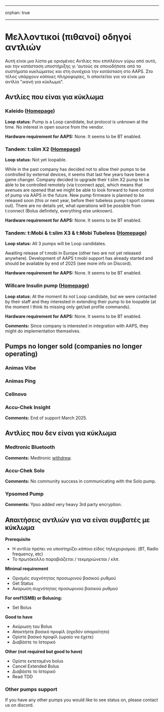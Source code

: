 * * *

orphan: true

* * *

# Μελλοντικοί (πιθανοί) οδηγοί αντλιών

Αυτή είναι μια λίστα με ορισμένες Αντλίες που επιπλέουν γύρω από αυτό, και την κατάσταση υποστήριξης γι 'αυτούς σε οποιοδήποτε από τα συστήματα κυκλώματος και στη συνέχεια την κατάσταση στο AAPS. Στο τέλος υπάρχουν κάποιες πληροφορίες, τι απαιτείται για να είναι μια αντλία "ικανή για κύκλωμα".

## Αντλίες που είναι για κύκλωμα

### Kaleido ([Homepage](https://www.hellokaleido.com/))

**Loop status:** Pump is a Loop candidate, but protocol is unknown at the time. No interest in open source from the vendor.

**Hardware requirement for AAPS:** None. It seems to be BT enabled.

### Tandem: t:slim X2 ([Homepage](https://www.tandemdiabetes.com/))

**Loop status:** Not yet loopable.

While in the past company has decided not to allow their pumps to be controlled by external devices, it seems that last few years have been a game changer. Company decided to upgrade their t:slim X2 pump to be able to be controlled remotely (via t:connect app), which means that avenues are opened that we might be able to look forward to have control of pump via AAPS in the future. New pump firmware is planned to be released soon (this or next year, before their tubeless pump t:sport comes out). There are no details yet, what operations will be possible from t:connect (Bolus definitely, everything else unknown).

**Hardware requirement for AAPS:** None. It seems to be BT enabled.

### Tandem: t:Mobi & t:slim X3 & t:Mobi Tubeless ([Homepage](https://www.tandemdiabetes.com/about-us/pipeline))

**Loop status:** All 3 pumps will be Loop candidates.

Awaiting release of t:mobi in Europe (other two are not yet released anywhere). Development of AAPS t:mobi support has already started and should be available by end of 2025 (see more info on Discord).

**Hardware requirement for AAPS:** None. It seems to be BT enabled.

### Willcare Insulin pump ([Homepage](http://shinmyungmedi.com/en/))

**Loop status:** At the moment its not Loop candidate, but we were contacted by their staff and they interested in extending their pump to be loopable (at the moment I think its missing only get/set profile commands).

**Hardware requirement for AAPS:** None. It seems to be BT enabled.

**Comments:** Since company is interested in integration with AAPS, they might do implementation themselves.

## Pumps no longer sold (companies no longer operating)

### Animas Vibe

### Animas Ping

### Cellnovo

### Accu-Chek Insight

**Comments:** End of support March 2025.

## Αντλίες που δεν είναι για κύκλωμα

### Medtronic Bluetooth

**Comments:** Medtronic [withdrew](https://www.tidepool.org/blog/tidepool-loop-partner-update-ace-pumps).

### Accu-Chek Solo

**Comments:** No community success in communicating with the Solo pump.

### Ypsomed Pump

**Comments:** Ypso added very heavy 3rd party encryption.

## Απαιτήσεις αντλιών για να είναι συμβατές με κύκλωμα

**Prerequisite**

- Η αντλία πρέπει να υποστηρίζει κάποιο είδος τηλεχειρισμού. (BT, Radio frequency, etc)
- Το πρωτόκολλο παραβιάζεται / τεκμηριώνεται / κλπ.

**Minimal requirement**

- Ορισμός συχνότητας προσωρινού βασικού ρυθμού
- Get Status
- Ακύρωση συχνότητας προσωρινού βασικού ρυθμού

**For oref1(SMB) or Bolusing:**

- Set Bolus

**Good to have**

- Ακύρωση του Bolus
- Αποκτήστε βασικό προφίλ (σχεδόν απαραίτητο)
- Ορίστε βασικό προφίλ (ωραίο να έχετε)
- Διαβάστε το Ιστορικό 

**Other (not required but good to have)**

- Ορίστε εκτεταμένο bolus
- Cancel Extended Bolus
- Διαβάστε το Ιστορικό
- Read TDD

### Other pumps support

If you have any other pumps you would like to see status on, please contact us on discord.